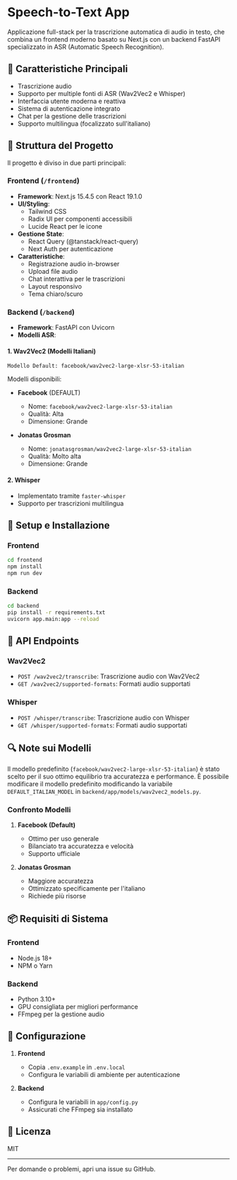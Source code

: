 # Speech-to-Text App

Applicazione full-stack per la trascrizione automatica di audio in testo, che combina un frontend moderno basato su Next.js con un backend FastAPI specializzato in ASR (Automatic Speech Recognition).

## 🎯 Caratteristiche Principali

- Trascrizione audio
- Supporto per multiple fonti di ASR (Wav2Vec2 e Whisper)
- Interfaccia utente moderna e reattiva
- Sistema di autenticazione integrato
- Chat per la gestione delle trascrizioni
- Supporto multilingua (focalizzato sull'italiano)

## 🔧 Struttura del Progetto

Il progetto è diviso in due parti principali:

### Frontend (`/frontend`)

- **Framework**: Next.js 15.4.5 con React 19.1.0
- **UI/Styling**: 
  - Tailwind CSS
  - Radix UI per componenti accessibili
  - Lucide React per le icone
- **Gestione State**: 
  - React Query (@tanstack/react-query)
  - Next Auth per autenticazione
- **Caratteristiche**:
  - Registrazione audio in-browser
  - Upload file audio
  - Chat interattiva per le trascrizioni
  - Layout responsivo
  - Tema chiaro/scuro

### Backend (`/backend`)

- **Framework**: FastAPI con Uvicorn
- **Modelli ASR**:

#### 1. Wav2Vec2 (Modelli Italiani)
```
Modello Default: facebook/wav2vec2-large-xlsr-53-italian
```

Modelli disponibili:
- **Facebook** (DEFAULT)
  - Nome: `facebook/wav2vec2-large-xlsr-53-italian`
  - Qualità: Alta
  - Dimensione: Grande

- **Jonatas Grosman**
  - Nome: `jonatasgrosman/wav2vec2-large-xlsr-53-italian`
  - Qualità: Molto alta
  - Dimensione: Grande

#### 2. Whisper
- Implementato tramite `faster-whisper`
- Supporto per trascrizioni multilingua

## 🚀 Setup e Installazione

### Frontend

```bash
cd frontend
npm install
npm run dev
```

### Backend

```bash
cd backend
pip install -r requirements.txt
uvicorn app.main:app --reload
```

## 📝 API Endpoints

### Wav2Vec2
- `POST /wav2vec2/transcribe`: Trascrizione audio con Wav2Vec2
- `GET /wav2vec2/supported-formats`: Formati audio supportati

### Whisper
- `POST /whisper/transcribe`: Trascrizione audio con Whisper
- `GET /whisper/supported-formats`: Formati audio supportati

## 🔍 Note sui Modelli

Il modello predefinito (`facebook/wav2vec2-large-xlsr-53-italian`) è stato scelto per il suo ottimo equilibrio tra accuratezza e performance. È possibile modificare il modello predefinito modificando la variabile `DEFAULT_ITALIAN_MODEL` in `backend/app/models/wav2vec2_models.py`.

### Confronto Modelli

1. **Facebook (Default)**
   - Ottimo per uso generale
   - Bilanciato tra accuratezza e velocità
   - Supporto ufficiale

2. **Jonatas Grosman**
   - Maggiore accuratezza
   - Ottimizzato specificamente per l'italiano
   - Richiede più risorse

## 📦 Requisiti di Sistema

### Frontend
- Node.js 18+
- NPM o Yarn

### Backend
- Python 3.10+
- GPU consigliata per migliori performance
- FFmpeg per la gestione audio

## 🔐 Configurazione

1. **Frontend**
   - Copia `.env.example` in `.env.local`
   - Configura le variabili di ambiente per autenticazione

2. **Backend**
   - Configura le variabili in `app/config.py`
   - Assicurati che FFmpeg sia installato

## 📄 Licenza

MIT

---

Per domande o problemi, apri una issue su GitHub.
